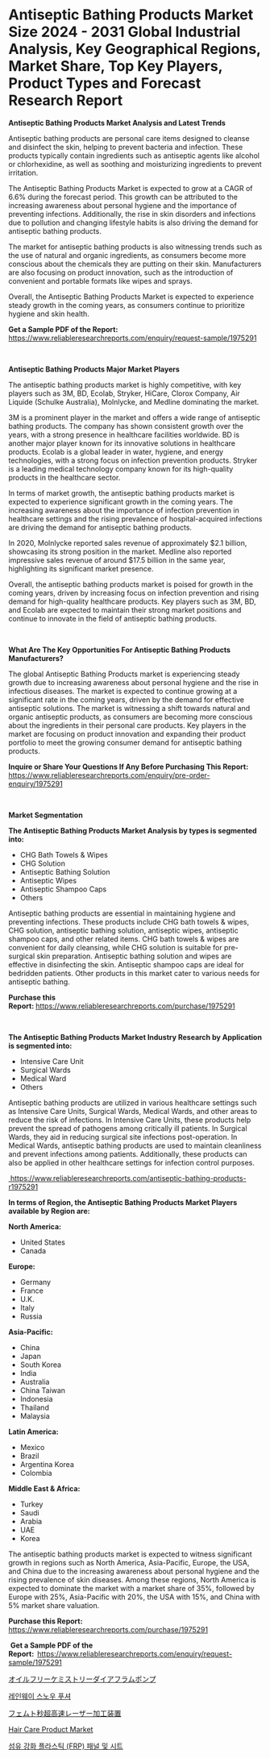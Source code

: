 <p><h1>Antiseptic Bathing Products Market Size 2024 - 2031 Global Industrial Analysis, Key Geographical Regions, Market Share, Top Key Players, Product Types and Forecast Research Report</h1></p><p><strong>Antiseptic Bathing Products Market Analysis and Latest Trends</strong></p>
<p><p>Antiseptic bathing products are personal care items designed to cleanse and disinfect the skin, helping to prevent bacteria and infection. These products typically contain ingredients such as antiseptic agents like alcohol or chlorhexidine, as well as soothing and moisturizing ingredients to prevent irritation.</p><p>The Antiseptic Bathing Products Market is expected to grow at a CAGR of 6.6% during the forecast period. This growth can be attributed to the increasing awareness about personal hygiene and the importance of preventing infections. Additionally, the rise in skin disorders and infections due to pollution and changing lifestyle habits is also driving the demand for antiseptic bathing products.</p><p>The market for antiseptic bathing products is also witnessing trends such as the use of natural and organic ingredients, as consumers become more conscious about the chemicals they are putting on their skin. Manufacturers are also focusing on product innovation, such as the introduction of convenient and portable formats like wipes and sprays.</p><p>Overall, the Antiseptic Bathing Products Market is expected to experience steady growth in the coming years, as consumers continue to prioritize hygiene and skin health.</p></p>
<p><strong>Get a Sample PDF of the Report:&nbsp;</strong> <a href="https://www.reliableresearchreports.com/enquiry/request-sample/1975291">https://www.reliableresearchreports.com/enquiry/request-sample/1975291</a></p>
<p>&nbsp;</p>
<p><strong>Antiseptic Bathing Products Major Market Players</strong></p>
<p><p>The antiseptic bathing products market is highly competitive, with key players such as 3M, BD, Ecolab, Stryker, HiCare, Clorox Company, Air Liquide (Schulke Australia), Molnlycke, and Medline dominating the market. </p><p>3M is a prominent player in the market and offers a wide range of antiseptic bathing products. The company has shown consistent growth over the years, with a strong presence in healthcare facilities worldwide. BD is another major player known for its innovative solutions in healthcare products. Ecolab is a global leader in water, hygiene, and energy technologies, with a strong focus on infection prevention products. Stryker is a leading medical technology company known for its high-quality products in the healthcare sector.</p><p>In terms of market growth, the antiseptic bathing products market is expected to experience significant growth in the coming years. The increasing awareness about the importance of infection prevention in healthcare settings and the rising prevalence of hospital-acquired infections are driving the demand for antiseptic bathing products.</p><p>In 2020, Molnlycke reported sales revenue of approximately $2.1 billion, showcasing its strong position in the market. Medline also reported impressive sales revenue of around $17.5 billion in the same year, highlighting its significant market presence.</p><p>Overall, the antiseptic bathing products market is poised for growth in the coming years, driven by increasing focus on infection prevention and rising demand for high-quality healthcare products. Key players such as 3M, BD, and Ecolab are expected to maintain their strong market positions and continue to innovate in the field of antiseptic bathing products.</p></p>
<p>&nbsp;</p>
<p><strong>What Are The Key Opportunities For Antiseptic Bathing Products Manufacturers?</strong></p>
<p><p>The global Antiseptic Bathing Products market is experiencing steady growth due to increasing awareness about personal hygiene and the rise in infectious diseases. The market is expected to continue growing at a significant rate in the coming years, driven by the demand for effective antiseptic solutions. The market is witnessing a shift towards natural and organic antiseptic products, as consumers are becoming more conscious about the ingredients in their personal care products. Key players in the market are focusing on product innovation and expanding their product portfolio to meet the growing consumer demand for antiseptic bathing products.</p></p>
<p><strong>Inquire or Share Your Questions If Any Before Purchasing This Report:</strong> <a href="https://www.reliableresearchreports.com/enquiry/pre-order-enquiry/1975291">https://www.reliableresearchreports.com/enquiry/pre-order-enquiry/1975291</a></p>
<p>&nbsp;</p>
<p><strong>Market Segmentation</strong></p>
<p><strong>The Antiseptic Bathing Products Market Analysis by types is segmented into:</strong></p>
<p><ul><li>CHG Bath Towels & Wipes</li><li>CHG Solution</li><li>Antiseptic Bathing Solution</li><li>Antiseptic Wipes</li><li>Antiseptic Shampoo Caps</li><li>Others</li></ul></p>
<p><p>Antiseptic bathing products are essential in maintaining hygiene and preventing infections. These products include CHG bath towels & wipes, CHG solution, antiseptic bathing solution, antiseptic wipes, antiseptic shampoo caps, and other related items. CHG bath towels & wipes are convenient for daily cleansing, while CHG solution is suitable for pre-surgical skin preparation. Antiseptic bathing solution and wipes are effective in disinfecting the skin. Antiseptic shampoo caps are ideal for bedridden patients. Other products in this market cater to various needs for antiseptic bathing.</p></p>
<p><strong>Purchase this Report:&nbsp;</strong><a href="https://www.reliableresearchreports.com/purchase/1975291">https://www.reliableresearchreports.com/purchase/1975291</a></p>
<p>&nbsp;</p>
<p><strong>The Antiseptic Bathing Products Market Industry Research by Application is segmented into:</strong></p>
<p><ul><li>Intensive Care Unit</li><li>Surgical Wards</li><li>Medical Ward</li><li>Others</li></ul></p>
<p><p>Antiseptic bathing products are utilized in various healthcare settings such as Intensive Care Units, Surgical Wards, Medical Wards, and other areas to reduce the risk of infections. In Intensive Care Units, these products help prevent the spread of pathogens among critically ill patients. In Surgical Wards, they aid in reducing surgical site infections post-operation. In Medical Wards, antiseptic bathing products are used to maintain cleanliness and prevent infections among patients. Additionally, these products can also be applied in other healthcare settings for infection control purposes.</p></p>
<p><a href="https://www.reliableresearchreports.com/antiseptic-bathing-products-r1975291">&nbsp;https://www.reliableresearchreports.com/antiseptic-bathing-products-r1975291</a></p>
<p><strong>In terms of Region, the Antiseptic Bathing Products Market Players available by Region are:</strong></p>
<p>
    <p> <strong> North America: </strong>
        <ul>
            <li>United States</li>
            <li>Canada</li>
        </ul>
        </p> 
    <p> <strong> Europe: </strong>
        <ul>
            <li>Germany</li>
            <li>France</li>
            <li>U.K.</li>
            <li>Italy</li>
            <li>Russia</li>
        </ul>
        </p> 
    <p> <strong> Asia-Pacific: </strong>
        <ul>
            <li>China</li>
            <li>Japan</li>
            <li>South Korea</li>
            <li>India</li>
            <li>Australia</li>
            <li>China Taiwan</li>
            <li>Indonesia</li>
            <li>Thailand</li>
            <li>Malaysia</li>
        </ul>
        </p> 
    <p> <strong> Latin America: </strong>
        <ul>
            <li>Mexico</li>
            <li>Brazil</li>
            <li>Argentina Korea</li>
            <li>Colombia</li>
        </ul>
        </p> 
    <p> <strong> Middle East & Africa: </strong>
        <ul>
            <li>Turkey</li>
            <li>Saudi</li>
            <li>Arabia</li>
            <li>UAE</li>
            <li>Korea</li>
        </ul>
    </p>
    </p>
<p><p>The antiseptic bathing products market is expected to witness significant growth in regions such as North America, Asia-Pacific, Europe, the USA, and China due to the increasing awareness about personal hygiene and the rising prevalence of skin diseases. Among these regions, North America is expected to dominate the market with a market share of 35%, followed by Europe with 25%, Asia-Pacific with 20%, the USA with 15%, and China with 5% market share valuation.</p></p>
<p><strong>Purchase this Report: </strong><a href="https://www.reliableresearchreports.com/purchase/1975291">https://www.reliableresearchreports.com/purchase/1975291</a></p>
<p>&nbsp;<strong>Get a Sample PDF of the Report:&nbsp;&nbsp;</strong><a href="https://www.reliableresearchreports.com/enquiry/request-sample/1975291">https://www.reliableresearchreports.com/enquiry/request-sample/1975291</a></p>
<p><strong></strong></p>
<p><p><a href="https://medium.com/@jarredmertz53/%E3%82%B0%E3%83%AD%E3%83%BC%E3%83%90%E3%83%AB%E3%81%AA%E3%82%AA%E3%82%A4%E3%83%AB%E3%83%95%E3%83%AA%E3%83%BC%E5%8C%96%E5%AD%A6%E7%94%A8%E3%83%80%E3%82%A4%E3%82%A2%E3%83%95%E3%83%A9%E3%83%A0%E3%83%9D%E3%83%B3%E3%83%97%E3%81%AE%E5%B8%82%E5%A0%B4%E8%A6%8F%E6%A8%A1%E3%81%AF-%E6%A5%AD%E7%95%8C%E4%BA%88%E6%B8%AC%E3%81%AB%E3%82%88%E3%82%8B%E3%81%A8-2024%E5%B9%B4%E3%81%8B%E3%82%892031%E5%B9%B4%E3%81%BE%E3%81%A7%E3%81%AB%E5%B9%B4%E9%96%93%E6%88%90%E9%95%B7%E7%8E%87-%E3%82%92%E7%B5%8C%E9%A8%93%E3%81%99%E3%82%8B%E3%81%93%E3%81%A8%E3%81%8C%E4%BA%88%E6%83%B3%E3%81%95%E3%82%8C%E3%81%A6%E3%81%84%E3%81%BE%E3%81%99-262685aba4c7">オイルフリーケミストリーダイアフラムポンプ</a></p><p><a href="https://medium.com/@kirana180201_26468/%EA%B3%A8%EB%AA%A9-%EB%88%88-%EC%82%BD-%EC%8B%9C%EC%9E%A5-%EA%B7%9C%EB%AA%A8-%EB%B0%8F-%EC%A0%90%EC%9C%A0%EC%9C%A8-%EB%B6%84%EC%84%9D-%EC%84%B1%EC%9E%A5-%EB%8F%99%ED%96%A5-%EB%B0%8F-%EC%98%88%EC%B8%A1-2024-2031-3d0964282d6c">레인웨이 스노우 푸셔</a></p><p><a href="https://medium.com/@amandasantosxavier51/%E3%82%B0%E3%83%AD%E3%83%BC%E3%83%90%E3%83%AB%E3%83%95%E3%82%A7%E3%83%A0%E3%83%88%E7%A7%92%E8%B6%85%E9%AB%98%E9%80%9F%E3%83%AC%E3%83%BC%E3%82%B6%E3%83%BC%E5%87%A6%E7%90%86%E8%A3%85%E7%BD%AE%E5%B8%82%E5%A0%B4%E3%81%AF-2024%E5%B9%B4%E3%81%8B%E3%82%892031%E5%B9%B4%E3%81%BE%E3%81%A7%E3%81%AE%E6%9C%9F%E9%96%93%E3%81%AB-%E5%B9%B4%E5%B9%B3%E5%9D%87%E6%88%90%E9%95%B7%E7%8E%87-%E3%81%A7%E6%88%90%E9%95%B7%E3%81%99%E3%82%8B%E3%81%A8%E4%BA%88%E6%B8%AC%E3%81%95%E3%82%8C%E3%81%A6%E3%81%84%E3%81%BE%E3%81%99-acdf37ea1ddd">フェムト秒超高速レーザー加工装置</a></p><p><a href="https://github.com/khayangel/Market-Research-Report-List-3/blob/main/hair-care-product-market.md">Hair Care Product Market</a></p><p><a href="https://medium.com/@arifulislambijoy21_52571/frp-%ED%8C%A8%EB%84%90-%EB%B0%8F-%EC%8B%9C%ED%8A%B8-%EC%8B%9C%EC%9E%A5-%EB%B3%B4%EA%B3%A0%EC%84%9C-%EC%A0%9C%ED%92%88-%EC%9C%A0%ED%98%95-%ED%83%80%EC%9E%85-i-%ED%83%80%EC%9E%85-ii-%EC%B5%9C%EC%A2%85-%EC%82%AC%EC%9A%A9-%EC%95%A0%ED%94%8C%EB%A6%AC%EC%BC%80%EC%9D%B4%EC%85%98-i-%EC%95%A0%ED%94%8C%EB%A6%AC%EC%BC%80%EC%9D%B4%EC%85%98-ii-%EB%B0%8F-%EC%A7%80%EC%97%AD-2024-2031%EB%85%84%EA%B9%8C%EC%A7%80-913dc3285fe3">섬유 강화 플라스틱 (FRP) 패널 및 시트</a></p></p>